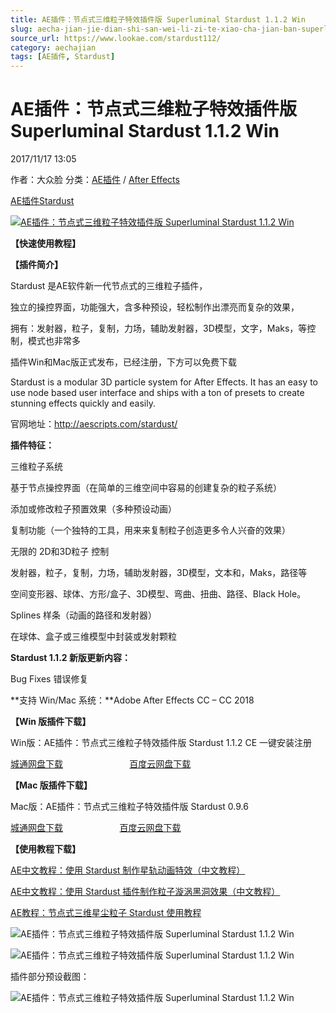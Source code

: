 ```yaml
---
title: AE插件：节点式三维粒子特效插件版 Superluminal Stardust 1.1.2 Win
slug: aecha-jian-jie-dian-shi-san-wei-li-zi-te-xiao-cha-jian-ban-superluminal-stardust-1-1-2-win
source_url: https://www.lookae.com/stardust112/
category: aechajian
tags: [AE插件, Stardust]
---
```

# AE插件：节点式三维粒子特效插件版 Superluminal Stardust 1.1.2 Win

2017/11/17 13:05

作者：大众脸
分类：[AE插件](https://www.lookae.com/after-effects/aechajian/) / [After Effects](https://www.lookae.com/after-effects/)

[AE插件](https://www.lookae.com/tag/ae%e6%8f%92%e4%bb%b6/)[Stardust](https://www.lookae.com/tag/stardust/)

[![AE插件：节点式三维粒子特效插件版 Superluminal Stardust 1.1.2 Win](https://www.lookae.com/wp-content/uploads/2017/10/Stardust1.jpg "AE插件：节点式三维粒子特效插件版 Superluminal Stardust 1.1.2 Win-LookAE.com")](https://www.lookae.com/wp-content/uploads/2017/10/Stardust1.jpg)

**【快速使用教程】**

**【插件简介】**

Stardust 是AE软件新一代节点式的三维粒子插件，

独立的操控界面，功能强大，含多种预设，轻松制作出漂亮而复杂的效果，

拥有：发射器，粒子，复制，力场，辅助发射器，3D模型，文字，Maks，等控制，模式也非常多

插件Win和Mac版正式发布，已经注册，下方可以免费下载

Stardust is a modular 3D particle system for After Effects. It has an easy to use node based user interface and ships with a ton of presets to create stunning effects quickly and easily.

官网地址：http://aescripts.com/stardust/

**插件特征：**

三维粒子系统

基于节点操控界面（在简单的三维空间中容易的创建复杂的粒子系统）

添加或修改粒子预置效果（多种预设动画）

复制功能（一个独特的工具，用来来复制粒子创造更多令人兴奋的效果）

无限的 2D和3D粒子 控制

发射器，粒子，复制，力场，辅助发射器，3D模型，文本和，Maks，路径等

空间变形器、球体、方形/盒子、3D模型、弯曲、扭曲、路径、Black Hole。

Splines 样条（动画的路径和发射器）

在球体、盒子或三维模型中封装或发射颗粒

**Stardust 1.1.2 新版更新内容：**

Bug Fixes 错误修复

**支持 Win/Mac 系统：**Adobe After Effects CC – CC 2018

**【Win 版插件下载】**

Win版：AE插件：节点式三维粒子特效插件版 Stardust 1.1.2 CE 一键安装注册

[城通网盘下载](https://lookae.ctfile.com/fs/680462-228578800)                           [百度云网盘下载](https://pan.baidu.com/s/1jIw1QJ0)

**【Mac 版插件下载】**

Mac版：AE插件：节点式三维粒子特效插件版 Stardust 0.9.6

[城通网盘下载](https://lookae.ctfile.com/fs/xYI179365442)                       [百度云网盘下载](https://pan.baidu.com/s/1cgpQ82)

**【使用教程下载】**

[AE中文教程：使用 Stardust 制作星轨动画特效（中文教程）](https://www.lookae.com/stardust-track/)

[AE中文教程：使用 Stardust 插件制作粒子漩涡黑洞效果（中文教程）](https://www.lookae.com/stardust-vortex/)

[AE教程：节点式三维星尘粒子 Stardust 使用教程](https://www.lookae.com/stardustt/)

![AE插件：节点式三维粒子特效插件版 Superluminal Stardust 1.1.2 Win](https://img.alicdn.com/imgextra/i3/705956171/TB2IDiAbghJc1FjSZFDXXbvnFXa_!!705956171.jpg "AE插件：节点式三维粒子特效插件版 Superluminal Stardust 1.1.2 Win-LookAE.com")

![AE插件：节点式三维粒子特效插件版 Superluminal Stardust 1.1.2 Win](https://img.alicdn.com/imgextra/i4/705956171/TB2kVXHc71M.eBjSZPiXXawfpXa_!!705956171.jpg "AE插件：节点式三维粒子特效插件版 Superluminal Stardust 1.1.2 Win-LookAE.com")

插件部分预设截图：

![AE插件：节点式三维粒子特效插件版 Superluminal Stardust 1.1.2 Win](https://img.alicdn.com/imgextra/i3/705956171/TB2WUUecH1K.eBjSsphXXcJOXXa_!!705956171.jpg "AE插件：节点式三维粒子特效插件版 Superluminal Stardust 1.1.2 Win-LookAE.com")
